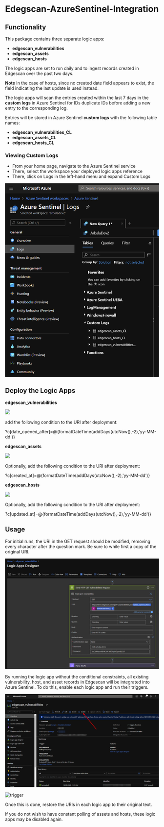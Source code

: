 # Edegscan-AzureSentinel-Integration

## Functionality
This package contains three separate logic apps:
* **edgescan_vulnerabilities**
* **edgescan_assets**
* **edgescan_hosts**


The logic apps are set to run daily and to ingest records created in Edgescan over the past two days. 
  
**Note** In the case of hosts, since no created date field appears to exist, the field indicating the last update is used instead.
  
The logic apps will scan the entries created within the last 7 days in the **custom logs** in Azure Sentinel for IDs duplicate IDs before adding a new entry to the corresponding log.


Entries will be stored in Azure Sentinel **custom logs** with the following table names:
* **edgescan_vulnerabilities_CL**
* **edgescan_assets_CL**
* **edgescan_hosts_CL**

### Viewing Custom Logs
* From your home page, navigate to the Azure Sentinel service
* There, select the workspace your deployed logic apps reference
* There, click on Logs in the left-hand menu and expand Custom Logs

![customlogs](Images/customlogs.png)


## Deploy the Logic Apps
**edgescan_vulnerabilities**

<a href="https://portal.azure.com/#create/Microsoft.Template/uri/https%3A%2F%2Fraw.githubusercontent.com%2FArbala-Security%2FEdegscan-AzureSentinel-Integration%2Fmain%2Fazuredeploy1.json" target="_blank">
    <img src="https://aka.ms/deploytoazurebutton""/>
</a>
      
      
add the following condition to the URI after deployment: 

?c[date_opened_after]=@{formatDateTime(addDays(utcNow(),-2),'yy-MM-dd')}


**edgescan_assets**

<a href="https://portal.azure.com/#create/Microsoft.Template/uri/https%3A%2F%2Fraw.githubusercontent.com%2FArbala-Security%2FEdegscan-AzureSentinel-Integration%2Fmain%2Fazuredeploy2.json" target="_blank">
    <img src="https://aka.ms/deploytoazurebutton""/>
</a>

      
Optionally, add the following condition to the URI after deployment: 

?c[created_at]=@{formatDateTime(addDays(utcNow(),-2),'yy-MM-dd')}


**edgescan_hosts**

<a href="https://portal.azure.com/#create/Microsoft.Template/uri/https%3A%2F%2Fraw.githubusercontent.com%2FArbala-Security%2FEdegscan-AzureSentinel-Integration%2Fmain%2Fazuredeploy3.json" target="_blank">
    <img src="https://aka.ms/deploytoazurebutton""/>
</a>

Optionally, add the following condition to the URI after deployment: 

?c[updated_at]=@{formatDateTime(addDays(utcNow(),-2),'yy-MM-dd')}


## Usage
For initial runs, the URI in the GET request should be modified, removing every character after the question mark.
Be sure to while first a copy of the original URI.

![uri](Images/URI.png)

By running the logic app without the conditional constraints, all existing vulnerability, host, and asset records in Edgescan will be integrated into Azure Sentinel.
To do this, enable each logic app and run their triggers.

![enable](Images/enable.png)

![trigger](Images/trigger​.png)

Once this is done, restore the URIs in each logic app to their original text.

If you do not wish to have constant polling of assets and hosts, these logic apps may be disabled again.

